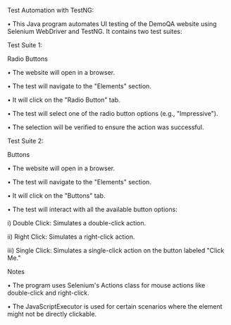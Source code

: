 Test Automation with TestNG: 

• This Java program automates UI testing of the DemoQA website using Selenium WebDriver and TestNG. It contains two test suites:


Test Suite 1: 

Radio Buttons

• The website will open in a browser.

• The test will navigate to the "Elements" section.

• It will click on the "Radio Button" tab.

• The test will select one of the radio button options (e.g., "Impressive").

• The selection will be verified to ensure the action was successful.


Test Suite 2: 

Buttons

• The website will open in a browser.

• The test will navigate to the "Elements" section.

• It will click on the "Buttons" tab.

• The test will interact with all the available button options:

  i) Double Click: Simulates a double-click action.
  
  ii) Right Click: Simulates a right-click action.
  
  iii) Single Click: Simulates a single-click action on the button labeled "Click Me."


Notes

• The program uses Selenium's Actions class for mouse actions like double-click and right-click.

• The JavaScriptExecutor is used for certain scenarios where the element might not be directly clickable.
